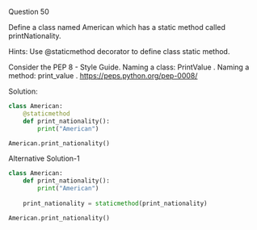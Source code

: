 Question 50

Define a class named American which has a static method called printNationality.

Hints: Use @staticmethod decorator to define class static method.

Consider the PEP 8 - Style Guide. Naming a class: PrintValue . Naming a method: print_value . https://peps.python.org/pep-0008/

Solution:

```python
class American:
    @staticmethod
    def print_nationality():
        print("American")

American.print_nationality()
```

Alternative Solution-1

```python
class American:
    def print_nationality():
        print("American")
    
    print_nationality = staticmethod(print_nationality)

American.print_nationality()
```

